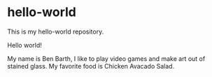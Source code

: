 # hello-world
This is my hello-world repository.

Hello world!

My name is Ben Barth, I like to play video games and make art out of stained glass.
My favorite food is Chicken Avacado Salad.
